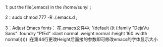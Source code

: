 1: put the file(.emacs) in the /home/sunyi ;

2：sudo chmod 777 -R ./.emacs.d ;

3：Adjust Emacs fonts：
在.emacs文件中; '(default ((t (:family "DejaVu Sans" :foundry "PfEd" :slant normal :weight normal :height 160 :width normal)))))
;在第44行更改Height后面接的参数即可修改emacs的字体显示大小 
